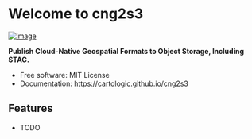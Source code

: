 # Welcome to cng2s3

[![image](https://img.shields.io/pypi/v/cng2s3.svg)](https://pypi.python.org/pypi/cng2s3)

**Publish Cloud-Native Geospatial Formats to Object Storage, Including STAC.**

-   Free software: MIT License
-   Documentation: <https://cartologic.github.io/cng2s3>

## Features

-   TODO
